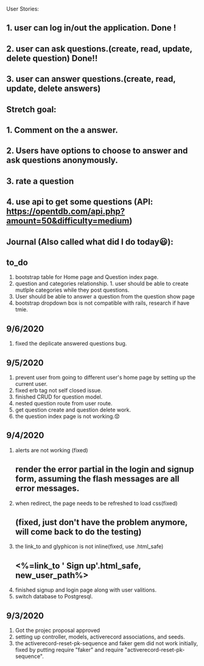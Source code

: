 User Stories:

## 1. user can log in/out the application. Done !
## 2. user can ask questions.(create, read, update, delete question) Done!!
## 3. user can answer questions.(create, read, update, delete answers)

## Stretch goal:
## 1. Comment on the a answer.
## 2. Users have options to choose to answer and ask questions anonymously.
## 3. rate a question
## 4. use api to get some questions (API: https://opentdb.com/api.php?amount=50&difficulty=medium)


## Journal (Also called what did I do today😃):

## to_do
1. bootstrap table for Home page and Question index page.
2. question and categories relationship.
        1. user should be able to create mutlple categories while they post questions.
3. User should be able to answer a question from the question show page
4. bootstrap dropdown box is not compatible with rails, research if have tmie.

## 9/6/2020
1. fixed the deplicate answered questions bug.


## 9/5/2020
1. prevent user from going to different user's home page by setting up the current user.
2. fixed erb tag not self closed issue.
3. finished CRUD for question model.
4. nested question route from user route.
5. get question create and question delete work.
6. the question index page is not working.😟

## 9/4/2020
1. alerts are not working (fixed)
    ## render the error partial in the login and signup form, assuming the flash messages are all error messages.
2. when redirect, the page needs to be refreshed to load css(fixed)
    ## (fixed, just don't have the problem anymore, will come back to do the testing)
3. the link_to and glyphicon is not inline(fixed, use .html_safe)
    ## <%=link_to '<i class="glyphicon glyphicon-user"></i> Sign up'.html_safe, new_user_path%>
4. finished signup and login page along with user valitions.
5. switch database to Postgresql.

## 9/3/2020
1. Got the projec proposal approved
2. setting up controller, models, activerecord associations, and seeds.
3. the activerecord-reset-pk-sequence and faker gem did not work initially, fixed by putting require "faker" and require "activerecord-reset-pk-sequence".